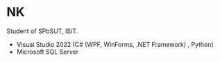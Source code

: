 # NK
Student of SPbSUT, ISiT.
- Visual Studio 2022 (C# (WPF, WinForms, .NET Framework) , Python)
- Microsoft SQL Server
